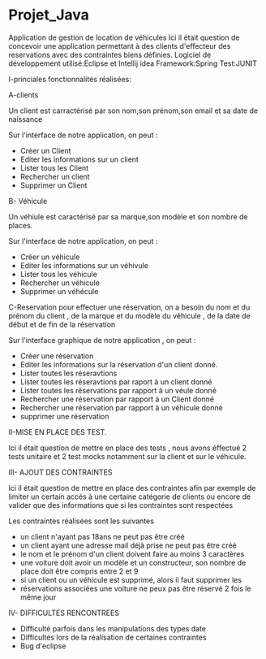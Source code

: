 # Projet_Java
Application de gestion de location de véhicules
Ici il était question de concevoir une application permettant à des clients d'effecteur des reservations avec des contraintes biens définies.
Logiciel de développement utilisé:Eclipse et Intellij idea
Framework:Spring
Test:JUNIT

I-princiales fonctionnalités réalisées:



A-clients

Un client est carractérisé par son nom,son prénom,son email et sa date de naissance

Sur l'interface de notre application, on peut :
-   Créer un Client
-   Editer les informations sur un client
-   Lister tous les Client
-   Rechercher un client
-   Supprimer un Client

B- Véhicule

Un véhiule est caractérisé par sa marque,son modèle et son nombre de places.

Sur l'interface de notre application, on peut :

-   Créer un véhicule
-   Editer les informations sur un véhivule
-   Lister tous les véhicule
-   Rechercher un véhicule
-   Supprimer un véhécule

C-Reservation
pour effectuer une réservation, on a besoin du nom et du prénom du client , de la marque et du modèle du véhicule , de la date de début et de fin de la réservation

Sur l'interface graphique de notre application , on peut :
-   Créer une réservation
-   Editer les informations sur la réservation d'un client donné.
-   Lister toutes les réseravtions
-   Lister toutes les réseravtions par raport à un client donné
-   Lister toutes les réservations par rapport à un véule donné
-   Rechercher une réservation par rapport à un Client donné
-   Rechercher une réservation par rapport à un véhicule donné
-   supprimer une réservation



II-MISE EN PLACE DES TEST.

Ici il était question de mettre en place des tests , nous avons éffectué 2 tests unitaire et 2 test mocks notamment sur la client et sur le véhicule.

III- AJOUT DES CONTRAINTES

Ici il était question de mettre en place des contraintes afin par exemple de limiter un certain accés à une certaine catégorie de clients ou encore de valider que des informations que si les contraintes sont respectées

Les contraintes réalisées sont les suivantes 

- un client n'ayant pas 18ans ne peut pas être créé
- un client ayant une adresse mail déjà prise ne peut pas être créé
- le nom et le prénom d'un client doivent faire au moins 3 caractères
- une voiture doit avoir un modèle et un constructeur, son nombre de place doit   être compris entre 2 et 9
- si un client ou un véhicule est supprimé, alors il faut supprimer les 
- réservations associées
une voiture ne peux pas être réservé 2 fois le même jour



IV- DIFFICULTES RENCONTREES

- Difficulté parfois dans les manipulations des types date
- Difficultés lors de la réalisation de certaines contraintes
- Bug d'eclipse



